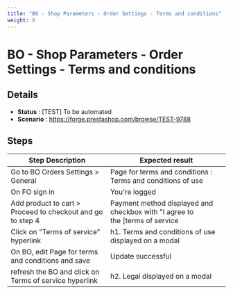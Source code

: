 ```yaml
---
title: "BO - Shop Parameters - Order Settings - Terms and conditions"
weight: 8
---
```


# BO - Shop Parameters - Order Settings - Terms and conditions
## Details
* **Status** : [TEST] To be automated
* **Scenario** : https://forge.prestashop.com/browse/TEST-9788

## Steps
| Step Description | Expected result |
| ----- | ----- |
| Go to BO Orders Settings > General | Page for terms and conditions : Terms and conditions of use |
| On FO sign in | You're logged |
| Add product to cart > Proceed to checkout and go to step 4 | Payment method displayed and checkbox with "I agree to the [terms of service|http://localhost/develop/en/content/2-legal-notice] and will adhere to them unconditionally." |
| Click on "Terms of service" hyperlink | h1. Terms and conditions of use displayed on a modal |
| On BO, edit Page for terms and conditions and save | Update successful |
| refresh the BO and click on Terms of service hyperlink | h2. Legal displayed on a modal |
